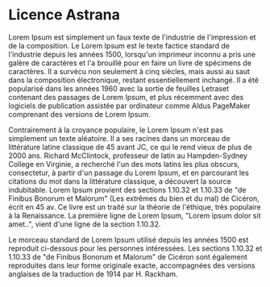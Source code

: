 # Licence Astrana

Lorem Ipsum est simplement un faux texte de l'industrie de l'impression et de la composition. Le Lorem Ipsum est le texte factice standard de l'industrie depuis les années 1500, lorsqu'un imprimeur inconnu a pris une galère de caractères et l'a brouillé pour en faire un livre de spécimens de caractères. Il a survécu non seulement à cinq siècles, mais aussi au saut dans la composition électronique, restant essentiellement inchangé. Il a été popularisé dans les années 1960 avec la sortie de feuilles Letraset contenant des passages de Lorem Ipsum, et plus récemment avec des logiciels de publication assistée par ordinateur comme Aldus PageMaker comprenant des versions de Lorem Ipsum.

Contrairement à la croyance populaire, le Lorem Ipsum n'est pas simplement un texte aléatoire. Il a ses racines dans un morceau de littérature latine classique de 45 avant JC, ce qui le rend vieux de plus de 2000 ans. Richard McClintock, professeur de latin au Hampden-Sydney College en Virginie, a recherché l'un des mots latins les plus obscurs, consectetur, à partir d'un passage du Lorem Ipsum, et en parcourant les citations du mot dans la littérature classique, a découvert la source indubitable. Lorem Ipsum provient des sections 1.10.32 et 1.10.33 de "de Finibus Bonorum et Malorum" (Les extrêmes du bien et du mal) de Cicéron, écrit en 45 av. Ce livre est un traité sur la théorie de l'éthique, très populaire à la Renaissance. La première ligne de Lorem Ipsum, "Lorem ipsum dolor sit amet..", vient d'une ligne de la section 1.10.32.

Le morceau standard de Lorem Ipsum utilisé depuis les années 1500 est reproduit ci-dessous pour les personnes intéressées. Les sections 1.10.32 et 1.10.33 de "de Finibus Bonorum et Malorum" de Cicéron sont également reproduites dans leur forme originale exacte, accompagnées des versions anglaises de la traduction de 1914 par H. Rackham.
